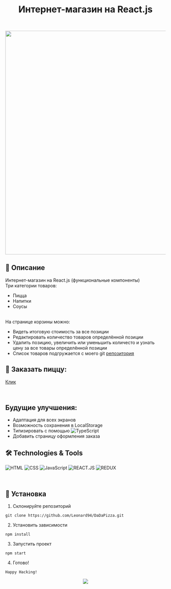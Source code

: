 <h1 align="center">Интернет-магазин на React.js </h1>
</br>

<p align='center'>
<img width='700' src='http://vladkoleda.ru/img/git/git__pizza-app.jpg'>
</p>



## 🌟 Описание
Интернет-магазин на React.js (функциональные компоненты)
<br>
Три категории товаров: 
- Пицца
- Напитки
- Соусы
<br>  
На странице корзины можно:

- Видеть итоговую стоимость за все позиции
- Редактировать количество товаров определённой позиции
- Удалить позицию, увеличить или уменьшить количесто и узнать цену за все товары определённой позиции
- Список товаров подгружается с моего git [репозитория](https://github.com/Leonard94/test)

## 🚀 Заказать пиццу:



[Клик](http://dadapizza.vladkoleda.ru/)


<br>



## Будущие улучшения:
- Адаптация для всех экранов
- Возможность сохранения в LocalStorage
- Типизировать с помощью ![TypeScript](https://img.shields.io/badge/-TYPESCRIPT-3C287D?style=for-the-badget&logo=TypeScript)
- Добавить страницу оформления заказа



## 🛠️ Technologies & Tools
![HTML](https://img.shields.io/badge/-HTML-3C287D?style=for-the-badget&logo=html5)
![CSS](https://img.shields.io/badge/-CSS-3C287D?style=for-the-badget&logo=css3)
![JavaScript](https://img.shields.io/badge/-JAVASCRIPT-3C287D?style=for-the-badget&logo=JavaScript)
![REACT.JS](https://img.shields.io/badge/-REACT-3C287D?style=for-the-badget&logo=html5)
![REDUX](https://img.shields.io/badge/-REDUX-3C287D?style=for-the-badget&logo=Redux)


<br>



## 🔧 Установка
1. Склонируйте репозиторий
```
git clone https://github.com/Leonard94/DaDaPizza.git
```

2. Установить зависимости
```
npm install
```
3. Запустить проект
```
npm start
```
4. Готово!
```
Happy Hacking!
```



<p align='center'>
<img src='http://vladkoleda.ru/img/gif/gif__react-pizza.gif'>
</p>

